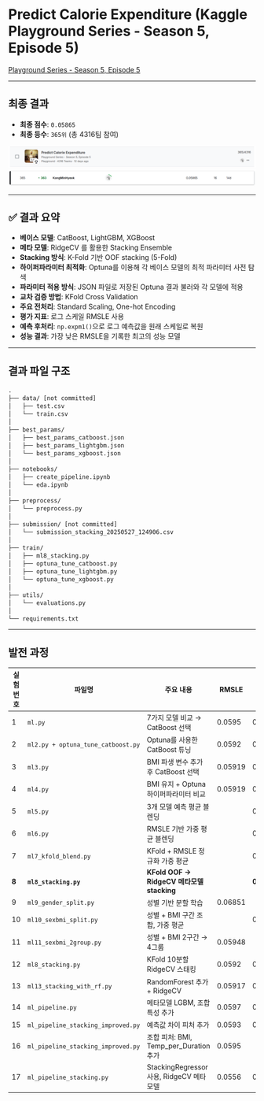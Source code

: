 # Predict Calorie Expenditure (Kaggle Playground Series - Season 5, Episode 5)

[Playground Series - Season 5, Episode 5](https://www.kaggle.com/competitions/playground-series-s5e5/)

---

## 최종 결과

- **최종 점수**: `0.05865`
- **최종 등수**: `365위` (총 4316팀 참여)

![alt text](images/캡처.PNG)
![alt text](images/캡처2.PNG)

---

## ✅ 결과 요약

- **베이스 모델**: CatBoost, LightGBM, XGBoost  
- **메타 모델**: RidgeCV 를 활용한 Stacking Ensemble
- **Stacking 방식**: K-Fold 기반 OOF stacking (5-Fold)  
- **하이퍼파라미터 최적화**: Optuna를 이용해 각 베이스 모델의 최적 파라미터 사전 탐색  
- **파라미터 적용 방식**: JSON 파일로 저장된 Optuna 결과 불러와 각 모델에 적용
- **교차 검증 방법**: KFold Cross Validation
- **주요 전처리**: Standard Scaling, One-hot Encoding
- **평가 지표**: 로그 스케일 RMSLE 사용  
- **예측 후처리**: `np.expm1()`으로 로그 예측값을 원래 스케일로 복원  
- **성능 결과**: 가장 낮은 RMSLE을 기록한 최고의 성능 모델  

---

## 결과 파일 구조
```
.
├── data/ [not committed]
│   ├── test.csv
│   └── train.csv
│
├── best_params/
│   ├── best_params_catboost.json
│   ├── best_params_lightgbm.json
│   └── best_params_xgboost.json
│
├── notebooks/
│   ├── create_pipeline.ipynb
│   └── eda.ipynb
│
├── preprocess/
│   └── preprocess.py
│
├── submission/ [not committed]
│   └── submission_stacking_20250527_124906.csv
│
├── train/
│   ├── ml8_stacking.py
│   ├── optuna_tune_catboost.py
│   ├── optuna_tune_lightgbm.py
│   └── optuna_tune_xgboost.py
│
├── utils/
│   └── evaluations.py
│
└── requirements.txt
```

---

## 발전 과정

| 실험 번호 | 파일명                              | 주요 내용                                      | RMSLE   | Score   | 제출 파일명                                        |
|-----------|--------------------------------------|-----------------------------------------------|---------|---------|---------------------------------------------------|
| 1         | `ml.py`                              | 7가지 모델 비교 → CatBoost 선택               | 0.0595  | 0.05755 | `submission_CatBoost_20250526_163800.csv`         |
| 2         | `ml2.py + optuna_tune_catboost.py`   | Optuna를 사용한 CatBoost 튜닝                | 0.0592  | 0.05739 | `submission_catboost_optuna_20250526_173823.csv`  |
| 3         | `ml3.py`                             | BMI 파생 변수 추가 후 CatBoost 선택          | 0.05919 | 0.05746 | `submission_bmi_catboost_20250526_222929.csv`     |
| 4         | `ml4.py`                             | BMI 유지 + Optuna 하이퍼파라미터 비교         | 0.05919 | 0.05746 | `submission_bmi_catboost_20250527_120910.csv`     |
| 5         | `ml5.py`                             | 3개 모델 예측 평균 블렌딩                    |         | 0.05713 | `submission_catboost_blended_20250526_1759.csv`   |
| 6         | `ml6.py`                             | RMSLE 기반 가중 평균 블렌딩                  |         | 0.05713 | `submission_weighted_blend_20250527_122812.csv`   |
| 7         | `ml7_kfold_blend.py`                 | KFold + RMSLE 정규화 가중 평균               |         | 0.05703 | `submission_kfold_blend_20250527_124155.csv`      |
| **8**     | **`ml8_stacking.py`**                | **KFold OOF → RidgeCV 메타모델 stacking**    |         | **0.05698** | **`submission_stacking_20250527_124906.csv`**     |
| 9         | `ml9_gender_split.py`                | 성별 기반 분할 학습                          | 0.06851 |         | 미제출                                               |
| 10        | `ml10_sexbmi_split.py`               | 성별 + BMI 구간 조합, 가중 평균              |         | 0.05754 | `submission_sexbmi_split_20250527_142906.csv`     |
| 11        | `ml11_sexbmi_2group.py`              | 성별 + BMI 2구간 → 4그룹                    | 0.05948 |         | 미제출                                               |
| 12        | `ml8_stacking.py`                    | KFold 10분할 RidgeCV 스태킹                  | 0.0592  | 0.05713 | `submission_stacking_kf5_20250528_133852.csv`         |
| 13        | `ml13_stacking_with_rf.py`           | RandomForest 추가 + RidgeCV                  | 0.05917 | 0.05945 | `submission_stacking_kf5_20250528_161452.csv`      |
| 14        | `ml_pipeline.py`            | 메타모델 LGBM, 조합 특성 추가               | 0.0597  | 0.05914 | `submission_20250529_122336.csv`     |
| 15        | `ml_pipeline_stacking_improved.py`   | 예측값 차이 피처 추가                        | 0.0593  | 0.05708 | `submission_stacking_improved_20250529_162009.csv`|
| 16        | `ml_pipeline_stacking_improved.py`   | 조합 피처: BMI, Temp_per_Duration 추가       | 0.0595  |         | 미제출                                               |
| 17        | `ml_pipeline_stacking.py`            | StackingRegressor 사용, RidgeCV 메타모델     | 0.0556  | 0.05711 | `submission_stacking_regressor_20250530_112240.csv`         |
